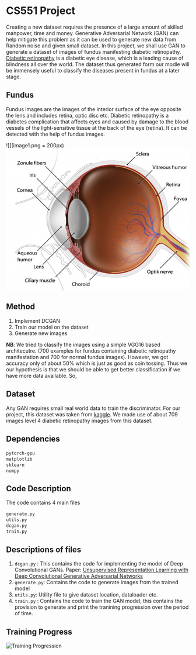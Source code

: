 # CS551 Project


Creating a new dataset requires the presence of a large amount of skilled manpower, time and money. Generative Adversarial Network (GAN) can help mitigate this problem as it can be used to generate new data from Random noise and given small dataset. In this project, we shall use GAN to generate a dataset of images of fundus manifesting diabetic retinopathy. [Diabetic retinopathy](https://en.wikipedia.org/wiki/Diabetic_retinopathy) is a diabetic eye disease, which is a leading cause of blindness all over the world. The dataset thus generated form our modle will be immensely useful to classify the diseases present in fundus at a later stage.

## Fundus
Fundus images are the images of the interior surface of the eye opposite the lens and includes retina, optic disc etc. Diabetic retinopathy is a diabetes complication that affects eyes and caused by damage to the blood vessels of the light-sensitive tissue at the back of the eye (retina). It can be detected with the help of fundus images.


<!-- <a href="url"><img src="http://url.to/image.png" align="left" height="48" width="48" ></a> -->

![](image1.png = 200px)
![](image2.png)

## Method
1) Implement DCGAN
2) Train our model on the dataset
3) Generate new images

**NB**: We tried to classify the images using a simple VGG16 based architecutre. (700 examples for fundus containing diabetic retinopathy manifestation and 700 for normal fundus images). However, we got accuracy only of about 50% which is just as good as coin tossing. Thus we our hypothesis is that we should be able to get better classification if we have more data available. So, 
## Dataset 

Any GAN requires small real world data to train the discriminator. For our project, this dataset was taken from [kaggle](https://www.kaggle.com/c/diabetic-retinopathy-detection/data). We made use of about 709 images level 4 diabetic retinopathy images from this dataset. 


## Dependencies
```
pytorch-gpu
matplotlib
sklearn
numpy

```

## Code Description
The code contains 4 main files
```
generate.py
utils.py
dcgan.py
train.py
```

## Descriptions of files
1. `dcgan.py` : This contains the code for implementing the model of Deep Convolutional GANs. Paper: [Unsupervised Representation Learning with Deep Convolutional Generative Adversarial Networks](https://arxiv.org/abs/1511.06434) 
2. `generate.py`: Contains the code to generate images from the trained model
3. `utils.py`: Utility file to give dataset location, dataloader etc.
4. `train.py` : Contains the code to train the GAN model, this contains the provision to generate and print the tranining progression over the period of time.

## Training Progress
![Training Progression](fundus.gif)
